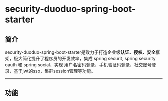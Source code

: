 # security-duoduo-spring-boot-starter

## 简介

security-duoduo-spring-boot-starter是致力于打造企业级**认证、授权、安全**框架，极大简化提升了程序员的开发效率，集成 spring securit, spring security oauth 和 spring social，实现 用户名密码登录，手机验证码登录，社交账号登录，基于jwt的sso，集群session管理等功能。

------



## 功能

